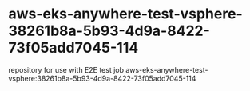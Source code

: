 # aws-eks-anywhere-test-vsphere-38261b8a-5b93-4d9a-8422-73f05add7045-114
repository for use with E2E test job aws-eks-anywhere-test-vsphere:38261b8a-5b93-4d9a-8422-73f05add7045-114
